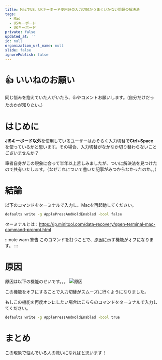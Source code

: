 ```yaml
---
title: MacでUS、UKキーボード使用時の入力切替がうまくいかない問題の解決法
tags:
  - Mac
  - USキーボード
  - UKキーボード
private: false
updated_at: ''
id: null
organization_url_name: null
slide: false
ignorePublish: false
---
```

# 👍️ いいねのお願い
同じ悩みを抱えていた人がいたら、👍️やコメントお願いします。(自分だけだったのかが知りたい。)  

# はじめに
**JISキーボード以外**を使用しているユーザーはおそらく入力切替で**Ctrl+Space**を使っているかと思います。その場合、入力切替がなかなか切り替わらないことございませんか？

筆者自身がこの現象に会って半年以上苦しみましたが、ついに解決法を見つけたので共有いたします。（なぜこれについて書いた記事がみつからなかったのか。。）

# 結論
以下のコマンドをターミナルで入力し、Macを再起動してください。
```zsh
defaults write -g ApplePressAndHoldEnabled -bool false
```
ターミナルとは：https://jp.minitool.com/data-recovery/open-terminal-mac-command-prompt.html

:::note warn
警告
このコマンドを打つことで、原因に示す機能がオフになります。
:::

# 原因
原因は以下の機能のせいです。。。
![原因](https://qiita-image-store.s3.ap-northeast-1.amazonaws.com/0/3907333/1be37a25-3f71-9fde-b031-8aa4248b85d0.png)


この機能をオフにすることで入力切替がスムーズに行くようになりました。

もしこの機能を再度オンにしたい場合はこちらのコマンドをターミナルで入力してください。
```zsh
defaults write -g ApplePressAndHoldEnabled -bool true
```

# まとめ
この現象で悩んでいる人の救いになればと思います！ 

